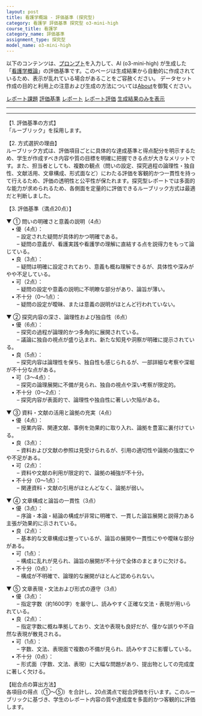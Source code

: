 ```yaml
---
layout: post
title: 看護学概論 - 評価基準 (探究型)
category: 看護学 評価基準 探究型 o3-mini-high
course_title: 看護学
category_name: 評価基準
assignment_type: 探究型
model_name: o3-mini-high
---
```


以下のコンテンツは、[プロンプト](https://github.com/takedatoshiyuki/synthetic_assignments/tree/main/generated/看護学/o3-mini-high/prompt_評価基準-探究型.md)を入力して、AI (o3-mini-high) が生成した「[看護学概論](/contents/看護学/)」の評価基準です。このページは生成結果から自動的に作成されているため、表示が乱れている場合があることをご容赦ください。
データセット作成の目的と利用上の注意および生成の方法については[About](/About)を御覧ください。

[レポート課題](../レポート課題-探究型)
[評価基準](../評価基準-探究型)
[レポート](../レポート-探究型)
[レポート評価](../レポート評価-探究型)
[生成結果のみを表示](https://github.com/takedatoshiyuki/synthetic_assignments/tree/main/generated/看護学/o3-mini-high/評価基準-探究型.md)
  

***
***
  
【1. 評価基準の方式】  
「ルーブリック」を採用します。

【2. 方式選択の理由】  
ルーブリック方式は、評価項目ごとに具体的な達成基準と得点配分を明示するため、学生が作成すべき内容や質の目標を明確に把握できる点が大きなメリットです。また、担当者としても、複数の観点（問いの設定、探究過程の論理性・独自性、文献活用、文章構成、形式面など）にわたる評価を客観的かつ一貫性を持って行えるため、評価の透明性と公平性が保たれます。探究型レポートでは多面的な能力が求められるため、各側面を定量的に評価できるルーブリック方式は最適だと判断しました。

【3. 評価基準（満点20点）】  

▼ ① 問いの明確さと意義の説明（4点）  
 • 優（4点）：  
  – 設定された疑問が具体的かつ明確である。  
  – 疑問の意義が、看護実践や看護学の理解に直結する点を説得力をもって論じている。  
 • 良（3点）：  
  – 疑問は明確に設定されており、意義も概ね理解できるが、具体性や深みがやや不足している。  
 • 可（2点）：  
  – 疑問の設定や意義の説明に不明瞭な部分があり、論旨が薄い。  
 • 不十分（0～1点）：  
  – 疑問の設定が曖昧、または意義の説明がほとんど行われていない。

▼ ② 探究内容の深さ、論理性および独自性（6点）  
 • 優（6点）：  
  – 探究の過程が論理的かつ多角的に展開されている。  
  – 議論に独自の視点が盛り込まれ、新たな知見や洞察が明確に提示されている。  
 • 良（5点）：  
  – 探究内容は論理性を保ち、独自性も感じられるが、一部詳細な考察や深堀が不十分な点がある。  
 • 可（3～4点）：  
  – 探究の論理展開に不備が見られ、独自の視点や深い考察が限定的。  
 • 不十分（0～2点）：  
  – 探究内容が表面的で、論理性や独自性に著しい欠陥がある。

▼ ③ 資料・文献の活用と論拠の充実（4点）  
 • 優（4点）：  
  – 授業内容、関連文献、事例を効果的に取り入れ、論拠を豊富に裏付けている。  
 • 良（3点）：  
  – 資料および文献の参照は見受けられるが、引用の適切性や論拠の強度にやや不足がある。  
 • 可（2点）：  
  – 資料や文献の利用が限定的で、論拠の補強が不十分。  
 • 不十分（0～1点）：  
  – 関連資料・文献の引用がほとんどなく、論拠が弱い。

▼ ④ 文章構成と論旨の一貫性（3点）  
 • 優（3点）：  
  – 序論・本論・結論の構成が非常に明確で、一貫した論旨展開と説得力ある主張が効果的に示されている。  
 • 良（2点）：  
  – 基本的な文章構成は整っているが、論旨の展開や一貫性にやや曖昧な部分がある。  
 • 可（1点）：  
  – 構成に乱れが見られ、論旨の展開が不十分で全体のまとまりに欠ける。  
 • 不十分（0点）：  
  – 構成が不明確で、論理的な展開がほとんど認められない。

▼ ⑤ 文章表現・文法および形式の遵守（3点）  
 • 優（3点）：  
  – 指定字数（約1600字）を厳守し、読みやすく正確な文法・表現が用いられている。  
 • 良（2点）：  
  – 指定字数に概ね準拠しており、文法や表現も良好だが、僅かな誤りや不自然な表現が散見される。  
 • 可（1点）：  
  – 字数、文法、表現面で複数の不備が見られ、読みやすさに影響している。  
 • 不十分（0点）：  
  – 形式面（字数、文法、表現）に大幅な問題があり、提出物としての完成度に著しく欠ける。

【総合点の算出方法】  
各項目の得点（①～⑤）を合計し、20点満点で総合評価を行います。このルーブリックに基づき、学生のレポート内容の質や達成度を多面的かつ客観的に評価します。
